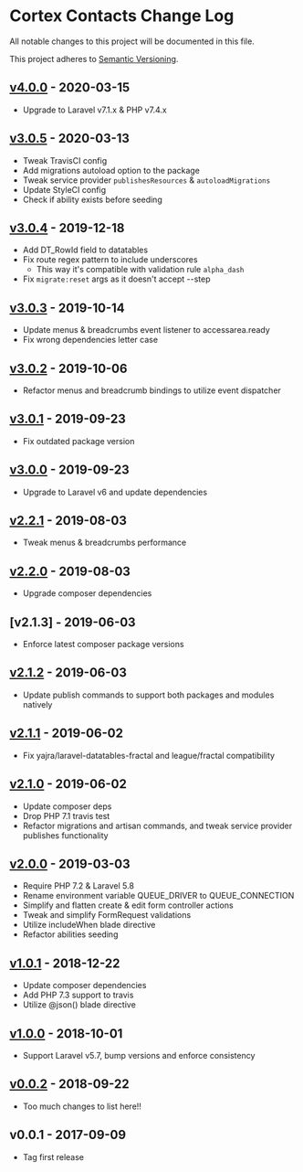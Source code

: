 # Cortex Contacts Change Log

All notable changes to this project will be documented in this file.

This project adheres to [Semantic Versioning](CONTRIBUTING.md).


## [v4.0.0] - 2020-03-15
- Upgrade to Laravel v7.1.x & PHP v7.4.x

## [v3.0.5] - 2020-03-13
- Tweak TravisCI config
- Add migrations autoload option to the package
- Tweak service provider `publishesResources` & `autoloadMigrations`
- Update StyleCI config
- Check if ability exists before seeding

## [v3.0.4] - 2019-12-18
- Add DT_RowId field to datatables
- Fix route regex pattern to include underscores
  - This way it's compatible with validation rule `alpha_dash`
- Fix `migrate:reset` args as it doesn't accept --step

## [v3.0.3] - 2019-10-14
- Update menus & breadcrumbs event listener to accessarea.ready
- Fix wrong dependencies letter case

## [v3.0.2] - 2019-10-06
- Refactor menus and breadcrumb bindings to utilize event dispatcher

## [v3.0.1] - 2019-09-23
- Fix outdated package version

## [v3.0.0] - 2019-09-23
- Upgrade to Laravel v6 and update dependencies

## [v2.2.1] - 2019-08-03
- Tweak menus & breadcrumbs performance

## [v2.2.0] - 2019-08-03
- Upgrade composer dependencies

## [v2.1.3] - 2019-06-03
- Enforce latest composer package versions

## [v2.1.2] - 2019-06-03
- Update publish commands to support both packages and modules natively

## [v2.1.1] - 2019-06-02
- Fix yajra/laravel-datatables-fractal and league/fractal compatibility

## [v2.1.0] - 2019-06-02
- Update composer deps
- Drop PHP 7.1 travis test
- Refactor migrations and artisan commands, and tweak service provider publishes functionality

## [v2.0.0] - 2019-03-03
- Require PHP 7.2 & Laravel 5.8
- Rename environment variable QUEUE_DRIVER to QUEUE_CONNECTION
- Simplify and flatten create & edit form controller actions
- Tweak and simplify FormRequest validations
- Utilize includeWhen blade directive
- Refactor abilities seeding

## [v1.0.1] - 2018-12-22
- Update composer dependencies
- Add PHP 7.3 support to travis
- Utilize @json() blade directive

## [v1.0.0] - 2018-10-01
- Support Laravel v5.7, bump versions and enforce consistency

## [v0.0.2] - 2018-09-22
- Too much changes to list here!!

## v0.0.1 - 2017-09-09
- Tag first release

[v4.0.0]: https://github.com/rinvex/cortex-contacts/compare/v3.0.5...v4.0.0
[v3.0.5]: https://github.com/rinvex/cortex-contacts/compare/v3.0.4...v3.0.5
[v3.0.4]: https://github.com/rinvex/cortex-contacts/compare/v3.0.3...v3.0.4
[v3.0.3]: https://github.com/rinvex/cortex-contacts/compare/v3.0.2...v3.0.3
[v3.0.2]: https://github.com/rinvex/cortex-contacts/compare/v3.0.1...v3.0.2
[v3.0.1]: https://github.com/rinvex/cortex-contacts/compare/v3.0.0...v3.0.1
[v3.0.0]: https://github.com/rinvex/cortex-contacts/compare/v2.2.1...v3.0.0
[v2.2.1]: https://github.com/rinvex/cortex-contacts/compare/v2.2.0...v2.2.1
[v2.2.0]: https://github.com/rinvex/cortex-contacts/compare/v2.1.2...v2.2.0
[v2.1.2]: https://github.com/rinvex/cortex-contacts/compare/v2.1.1...v2.1.2
[v2.1.1]: https://github.com/rinvex/cortex-contacts/compare/v2.1.0...v2.1.1
[v2.1.0]: https://github.com/rinvex/cortex-contacts/compare/v2.0.0...v2.1.0
[v2.0.0]: https://github.com/rinvex/cortex-contacts/compare/v1.0.1...v2.0.0
[v1.0.1]: https://github.com/rinvex/cortex-contacts/compare/v1.0.0...v1.0.1
[v1.0.0]: https://github.com/rinvex/cortex-contacts/compare/v0.0.2...v1.0.0
[v0.0.2]: https://github.com/rinvex/cortex-contacts/compare/v0.0.1...v0.0.2

